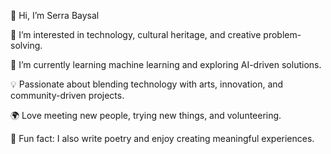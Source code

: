 👋 Hi, I’m Serra Baysal

👀 I’m interested in technology, cultural heritage, and creative problem-solving.

🌱 I’m currently learning machine learning and exploring AI-driven solutions.

💡 Passionate about blending technology with arts, innovation, and community-driven projects.

🌍 Love meeting new people, trying new things, and volunteering.

📝 Fun fact: I also write poetry and enjoy creating meaningful experiences.








